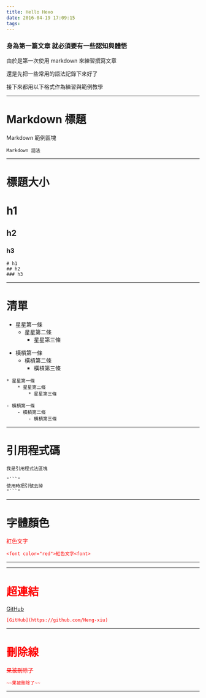 ```yaml
---
title: Hello Hexo
date: 2016-04-19 17:09:15
tags:
---
```


### 身為第一篇文章 就必須要有一些認知與體悟

由於是第一次使用 markdown 來練習撰寫文章

還是先把一些常用的語法記錄下來好了

接下來都用以下格式作為練習與範例教學

---------------
# Markdown 標題
Markdown 範例區塊
```
Markdown 語法
```
---------------

<!-- more -->


# 標題大小

# h1
## h2
### h3
```
# h1
## h2
### h3
```
---------------
# 清單
* 星星第一條
	* 星星第二條
		* 星星第三條

- 橫槓第一條
	- 橫槓第二條
		- 橫槓第三條

```
* 星星第一條
	* 星星第二條
		* 星星第三條

- 橫槓第一條
	- 橫槓第二條
		- 橫槓第三條

```
---------------
# 引用程式碼
```
我是引用程式法區塊
```

```
"```"
使用時把引號去掉
"```"
```
---------------
# 字體顏色
<font color="red">紅色文字<font>
```
<font color="red">紅色文字<font>
```
---------------
---------------
# 超連結
[GitHub](https://github.com/Heng-xiu)
```
[GitHub](https://github.com/Heng-xiu)
```
---------------
# 刪除線
~~果被刪除了~~
```
~~果被刪除了~~
```
---------------
